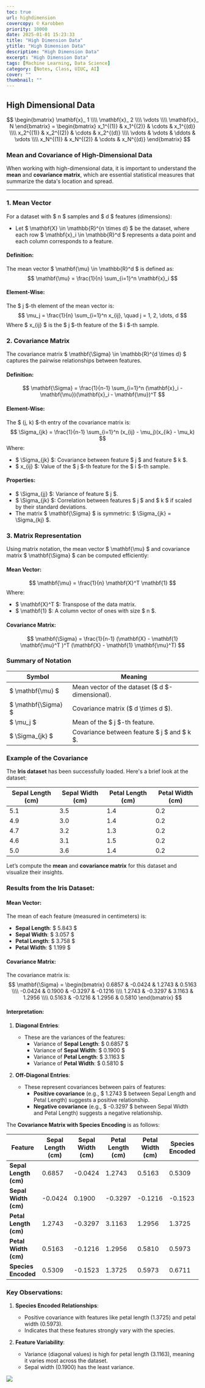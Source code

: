 ```yaml
---
toc: true
url: highdimension
covercopy: © Karobben
priority: 10000
date: 2025-01-01 15:23:33
title: "High Dimension Data"
ytitle: "High Dimension Data"
description: "High Dimension Data"
excerpt: "High Dimension Data"
tags: [Machine Learning, Data Science]
category: [Notes, Class, UIUC, AI]
cover: ""
thumbnail: ""
---
```


## High Dimensional Data

$$
\begin{bmatrix}
\mathbf{x}_ 1 \\\\
\mathbf{x}_ 2 \\\\
\vdots \\\\
\mathbf{x}_ N
\end{bmatrix} =
\begin{bmatrix}
x_1^{(1)} & x_1^{(2)} & \cdots & x_1^{(d)} \\\\
x_2^{(1)} & x_2^{(2)} & \cdots & x_2^{(d)} \\\\
\vdots & \vdots & \ddots & \vdots \\\\
x_N^{(1)} & x_N^{(2)} & \cdots & x_N^{(d)}
\end{bmatrix}
$$


### Mean and Covariance of High-Dimensional Data

When working with high-dimensional data, it is important to understand the **mean** and **covariance matrix**, which are essential statistical measures that summarize the data's location and spread.

---

### 1. **Mean Vector**

For a dataset with $ n $ samples and $ d $ features (dimensions):
- Let $ \mathbf{X} \in \mathbb{R}^{n \times d} $ be the dataset, where each row $ \mathbf{x}_i \in \mathbb{R}^d $ represents a data point and each column corresponds to a feature.

#### Definition:
The mean vector $ \mathbf{\mu} \in \mathbb{R}^d $ is defined as:
$$
\mathbf{\mu} = \frac{1}{n} \sum_{i=1}^n \mathbf{x}_i
$$

#### Element-Wise:
The $ j $-th element of the mean vector is:
$$
\mu_j = \frac{1}{n} \sum_{i=1}^n x_{ij}, \quad j = 1, 2, \dots, d
$$
Where $ x_{ij} $ is the $ j $-th feature of the $ i $-th sample.


### 2. **Covariance Matrix**

The covariance matrix $ \mathbf{\Sigma} \in \mathbb{R}^{d \times d} $ captures the pairwise relationships between features.

#### Definition:
$$
\mathbf{\Sigma} = \frac{1}{n-1} \sum_{i=1}^n (\mathbf{x}_i - \mathbf{\mu})(\mathbf{x}_i - \mathbf{\mu})^T
$$

#### Element-Wise:
The $ (j, k) $-th entry of the covariance matrix is:
$$
\Sigma_{jk} = \frac{1}{n-1} \sum_{i=1}^n (x_{ij} - \mu_j)(x_{ik} - \mu_k)
$$
Where:
- $ \Sigma_{jk} $: Covariance between feature $ j $ and feature $ k $.
- $ x_{ij} $: Value of the $ j $-th feature for the $ i $-th sample.

#### Properties:
- $ \Sigma_{jj} $: Variance of feature $ j $.
- $ \Sigma_{jk} $: Correlation between features $ j $ and $ k $ if scaled by their standard deviations.
- The matrix $ \mathbf{\Sigma} $ is symmetric: $ \Sigma_{jk} = \Sigma_{kj} $.


### 3. **Matrix Representation**

Using matrix notation, the mean vector $ \mathbf{\mu} $ and covariance matrix $ \mathbf{\Sigma} $ can be computed efficiently:

#### Mean Vector:
$$
\mathbf{\mu} = \frac{1}{n} \mathbf{X}^T \mathbf{1}
$$
Where:
- $ \mathbf{X}^T $: Transpose of the data matrix.
- $ \mathbf{1} $: A column vector of ones with size $ n $.

#### Covariance Matrix:
$$
\mathbf{\Sigma} = \frac{1}{n-1} (\mathbf{X} - \mathbf{1} \mathbf{\mu}^T )^T (\mathbf{X} - \mathbf{1} \mathbf{\mu}^T)
$$


### Summary of Notation

| **Symbol**          | **Meaning**                                      |
|----------------------|--------------------------------------------------|
| $ \mathbf{\mu} $   | Mean vector of the dataset ($ d $-dimensional).|
| $ \mathbf{\Sigma} $| Covariance matrix ($ d \times d $).            |
| $ \mu_j $          | Mean of the $ j $-th feature.                 |
| $ \Sigma_{jk} $    | Covariance between feature $ j $ and $ k $. |


### Example of the Covariance

The **Iris dataset** has been successfully loaded. Here's a brief look at the dataset:

| **Sepal Length (cm)** | **Sepal Width (cm)** | **Petal Length (cm)** | **Petal Width (cm)** |
|------------------------|----------------------|------------------------|-----------------------|
| 5.1                   | 3.5                  | 1.4                   | 0.2                  |
| 4.9                   | 3.0                  | 1.4                   | 0.2                  |
| 4.7                   | 3.2                  | 1.3                   | 0.2                  |
| 4.6                   | 3.1                  | 1.5                   | 0.2                  |
| 5.0                   | 3.6                  | 1.4                   | 0.2                  |

Let’s compute the **mean** and **covariance matrix** for this dataset and visualize their insights.

### Results from the Iris Dataset:

#### **Mean Vector**:
The mean of each feature (measured in centimeters) is:
- **Sepal Length**: $ 5.843 $
- **Sepal Width**: $ 3.057 $
- **Petal Length**: $ 3.758 $
- **Petal Width**: $ 1.199 $

#### **Covariance Matrix**:
The covariance matrix is:
$$
\mathbf{\Sigma} =
\begin{bmatrix}
0.6857 & -0.0424 & 1.2743 & 0.5163 \\\\
-0.0424 & 0.1900 & -0.3297 & -0.1216 \\\\
1.2743 & -0.3297 & 3.1163 & 1.2956 \\\\
0.5163 & -0.1216 & 1.2956 & 0.5810
\end{bmatrix}
$$

#### Interpretation:
1. **Diagonal Entries**:
   - These are the variances of the features:
     - Variance of **Sepal Length**: $ 0.6857 $
     - Variance of **Sepal Width**: $ 0.1900 $
     - Variance of **Petal Length**: $ 3.1163 $
     - Variance of **Petal Width**: $ 0.5810 $

2. **Off-Diagonal Entries**:
   - These represent covariances between pairs of features:
     - **Positive covariance** (e.g., $ 1.2743 $ between Sepal Length and Petal Length) suggests a positive relationship.
     - **Negative covariance** (e.g., $ -0.3297 $ between Sepal Width and Petal Length) suggests a negative relationship.


The **Covariance Matrix with Species Encoding** is as follows:

| Feature                | Sepal Length (cm) | Sepal Width (cm) | Petal Length (cm) | Petal Width (cm) | Species Encoded |
|------------------------|-------------------|------------------|-------------------|------------------|-----------------|
| **Sepal Length (cm)**  | 0.6857           | -0.0424          | 1.2743           | 0.5163           | 0.5309          |
| **Sepal Width (cm)**   | -0.0424          | 0.1900           | -0.3297          | -0.1216          | -0.1523         |
| **Petal Length (cm)**  | 1.2743           | -0.3297          | 3.1163           | 1.2956           | 1.3725          |
| **Petal Width (cm)**   | 0.5163           | -0.1216          | 1.2956           | 0.5810           | 0.5973          |
| **Species Encoded**    | 0.5309           | -0.1523          | 1.3725           | 0.5973           | 0.6711          |

### Key Observations:
1. **Species Encoded Relationships**:
   - Positive covariance with features like petal length ($1.3725$) and petal width ($0.5973$).
   - Indicates that these features strongly vary with the species.

2. **Feature Variability**:
   - Variance (diagonal values) is high for petal length ($3.1163$), meaning it varies most across the dataset.
   - Sepal width ($0.1900$) has the least variance.


![](https://imgur.com/gTRpILR.png)


<div id="chart_bar" style="width: 100%; height: 400px;"></div>

!!! note What can we get from this results?
    As you can see, **Petal Length** has the largest variance (var = 3.1163). Meanwhile, it also has the highest covariance with species (1.37). This indicates that much of its variance is explained by the species, making Petal Length a potentially good feature for species classification.

## Transformations

High-dimensional data transformation refers to the process of modifying or converting data that exists in a high-dimensional space (i.e., data with a large number of features or variables) into a more manageable or meaningful representation. This transformation can involve reducing dimensions, re-organizing data, or mapping it to a different space while preserving important information or relationships.


1. **Source Dataset (${x}$)** and **Target Dataset (${m}$)**:
   - The target dataset ${m_i}$ is generated by applying a rotation and translation to the source dataset:
     $$
     m_i = A x_i + b
     $$
   - Here, $A$ is the rotation matrix, and $b$ is the translation vector.

2. **Mean Transformation**:
   - The mean of the transformed dataset (${m}$) can be expressed as:
     $$
     \text{mean}({m}) = A \cdot \text{mean}({x}) + b
     $$

3. **Covariance Transformation**:
   - The covariance matrix of the transformed dataset (${m}$) is derived as:
     $$
     \text{Covmat}({m}) = A \cdot \text{Covmat}({x}) \cdot A^\top
     $$
   - This shows how the covariance matrix of the source dataset transforms under a linear transformation.
   - The covariance matrix of ${x}$ is defined as:
     $$
     \text{Covmat}({x}) = \frac{1}{N} \sum_i (x_i - \text{mean}({x}))(x_i - \text{mean}({x}))^\top
     $$

## Eigenvector and Eigenvalue

Imagine you're analyzing data (like in machine learning or physics). Eigenvalues and eigenvectors can:
- Find patterns: In large data (like PCA), eigenvectors show the "directions" of most variation, and eigenvalues tell how important each direction is.
- Simplify problems: Diagonalization makes hard matrix computations easier.


### **1. Eigenvector ($u$) and Eigenvalue ($\lambda$)**
- An **eigenvector** $u$ of a matrix $S$ is a vector that does not change direction when $S$ is applied to it. Instead, it is scaled by a factor $\lambda$, the **eigenvalue**:
  $$
  S u = \lambda u
  $$
  - $S$: A square matrix.
  - $u$: An eigenvector (non-zero vector).
  - $\lambda$: The corresponding eigenvalue.


### **2. Symmetric Matrices ($S$)**
- If $S$ is symmetric ($S = S^\top$), it has special properties:
  - All eigenvalues are **real**.
  - Eigenvectors corresponding to distinct eigenvalues are **orthogonal**:
    $$
    u_i \perp u_j \quad \text{if} \quad i \neq j
    $$
  - Eigenvectors can also be **normalized** to form an orthonormal set ($\|u\| = 1$).


### **3. Orthonormal Matrix ($U$)**
- By stacking all the eigenvectors of $S$ as columns into a matrix $U$:
  $$
  U = [u_1, u_2, \dots, u_d]
  $$
  - $U$ is an **orthonormal matrix**, meaning:
    $$
    U^\top U = I \quad \text{(identity matrix)}
    $$


### **4. Eigenvalues as a Diagonal Matrix ($\Lambda$)**
- Arrange eigenvalues $\lambda_1, \lambda_2, \dots, \lambda_d$ into a diagonal matrix:
  $$
  \Lambda =
  \begin{bmatrix}
  \lambda_1 & 0 & \dots & 0 \\\\
  0 & \lambda_2 & \dots & 0 \\\\
  \vdots & \vdots & \ddots & \vdots \\\\
  0 & 0 & \dots & \lambda_d
  \end{bmatrix}
  $$


### **5. Diagonalization**
- If $S$ is symmetric, it can be **diagonalized** using its eigenvectors and eigenvalues:
  $$
  S = U \Lambda U^\top
  $$
  - $U$: Matrix of eigenvectors.
  - $\Lambda$: Diagonal matrix of eigenvalues.


### **6. Key Properties of Diagonalization**
- Simplifies computations, e.g., powers of $S$:
  $$
  S^k = U \Lambda^k U^\top
  $$
  - $\Lambda^k$ is simply the diagonal matrix with each eigenvalue raised to the power $k$.
- Used in many fields such as:
  - Principal Component Analysis (PCA).
  - Solving differential equations.
  - Modal analysis in engineering.

## Principal Component Analysis (PCA)

Principal Component Analysis (PCA) is a statistical technique used to reduce the dimensionality of data while retaining as much variance as possible. It identifies new axes, called principal components, which are uncorrelated and align with the directions of maximum variance. PCA transforms the data to these new axes, ranks the components by their variance (eigenvalues), and allows dimensionality reduction by selecting the top components.

### PCA in 3 Steps (More Accurate Breakdown):
1. **Transformation (Centering the Data)**:
   - Before applying PCA, you need to **center** the data by subtracting the mean of each feature. This step ensures that the principal components (axes of maximum variance) pass through the origin.
   - Mathematically:
     $$
     x_{\text{centered}} = x - \text{mean}(x)
     $$

2. **Rotation (Find Eigenvalues and Eigenvectors)**:
   - The goal of PCA is to find the directions (principal components) where the data has the most variance.
   - This involves computing the **eigenvectors** and **eigenvalues** of the covariance matrix:
     $$
     S = \frac{1}{n} X^\top X
     $$
     - The eigenvectors represent the new axes (principal components).
     - The eigenvalues indicate how much variance is captured by each axis.
   - **Rotation** refers to aligning the data along the directions of these principal components.

3. **Dimensional Reduction (Keep Principal Components)**:
   - After identifying the principal components, you can choose the top $k$ components with the highest eigenvalues (the directions of the most variance) and ignore the rest.
   - This step reduces the dimensionality while retaining as much information as possible.



### 1. **Original Dataset**:
- The dataset $\{x\}$:
  - It has $d$ features (dimensions).
  - Each data point is a vector in a $d$-dimensional space.


### 2. **Step 1: Covariance Matrix**:
- The covariance matrix captures how features are correlated. It is computed as:
  $$
  \text{Covmat}(\{x\}) = \frac{1}{N} \sum_{i=1}^N \left( x_i - \text{mean}(\{x\}) \right) \left( x_i - \text{mean}(\{x\}) \right)^\top
  $$
- PCA works by **diagonalizing** this covariance matrix.

### 3. **Step 2: Eigen Decomposition**:
- Decompose the covariance matrix into **eigenvalues ($\lambda$)** and **eigenvectors ($u$)**:
  $$
  U^\top \text{Covmat}(\{x\}) U = \Lambda
  $$
  - $U$: Matrix of eigenvectors (principal components).
  - $\Lambda$: Diagonal matrix of eigenvalues (variance explained by each principal component).

### 4. **Step 3: Choose $s$ Principal Components**:
- Eigenvalues represent the **variance** explained by each principal component. They are sorted in descending order.
- To reduce dimensions:
  - Choose the top $s$ eigenvalues that explain the most variance.
  - Often, the ratio is calculated:
    $$
    \frac{\sum_{j=s+1}^d \lambda_j}{\sum_{j=1}^d \lambda_j}
    $$
    - This ratio helps decide $s$ by ensuring the **remaining variance (error)** is small.
  - Plotting $\lambda_i$ vs. $i$ (as shown in the slide) can help visualize where most variance is captured (the "elbow" point).

### 5. **Step 4: Project Data to Lower Dimensions**:
- Once you have selected $s$ principal components, project the original data onto this lower-dimensional space:
  $$
  \hat{x}_ i = \sum_ {j=1}^s \left[ u_ j^\top (x_ i - \text{mean}(\{x\})) \right] u_j + \text{mean}(\{x\})
  $$
  - Here:
    - $u_j$: The eigenvectors corresponding to the top $s$ eigenvalues.
    - $\hat{x}_i$: The low-dimensional representation of $x_i$.

### 6. **Visualization from the Slide**:
- The graph shows the eigenvalues ($\lambda_i$) vs. their indices ($i$):
  - The blue curve represents the sorted eigenvalues.
  - The orange circle highlights the "elbow" point, which suggests the optimal number of principal components to retain.

### Summary of PCA Calculation:
1. Center the data (subtract the mean).
2. Compute the covariance matrix.
3. Find eigenvalues and eigenvectors of the covariance matrix.
4. Choose the top $s$ eigenvalues to decide the number of principal components.
5. Project the data onto the top $s$ eigenvectors to get a reduced representation.


<style>
pre {
  background-color:#38393d;
  color: #5fd381;
}
</style>

<script type="text/javascript" src="https://www.gstatic.com/charts/loader.js"></script>
<script type="text/javascript">
  google.charts.load('current', { packages: ['corechart'] });
  google.charts.setOnLoadCallback(drawChart);

  function drawChart() {
    // Data for the bar chart with error bars
    var data = google.visualization.arrayToDataTable([
      ['Feature', 'Setosa Mean', { role: 'interval' }, { role: 'interval' },
                 'Versicolor Mean', { role: 'interval' }, { role: 'interval' },
                 'Virginica Mean', { role: 'interval' }, { role: 'interval' }],
      ['Sepal Length',
       5.006, 4.8, 5.2,  // Setosa
       5.936, 5.7, 6.2,  // Versicolor
       6.588, 6.4, 6.8], // Virginica
      ['Sepal Width',
       3.428, 3.2, 3.6,  // Setosa
       2.770, 2.6, 2.9,  // Versicolor
       2.974, 2.8, 3.1], // Virginica
      ['Petal Length',
       1.462, 1.3, 1.6,  // Setosa
       4.260, 4.0, 4.5,  // Versicolor
       5.552, 5.3, 5.8], // Virginica
      ['Petal Width',
       0.246, 0.2, 0.3,  // Setosa
       1.326, 1.2, 1.5,  // Versicolor
       2.026, 1.9, 2.2]  // Virginica
    ]);

    // Chart options
    var options = {
      title: 'Mean Values with Error Bars by Species',
      hAxis: { title: 'Feature' },
      vAxis: { title: 'Mean Value', minValue: 0 },
      legend: { position: 'top' },
      bar: { groupWidth: '75%' },
    };

    // Draw the chart
    var chart = new google.visualization.ColumnChart(document.getElementById('chart_bar'));
    chart.draw(data, options);
  }
</script>
